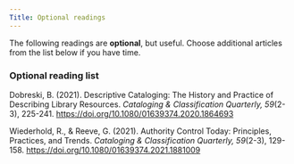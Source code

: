 ```yaml
---
Title: Optional readings
---
```

The following readings are **optional**, but useful. Choose additional articles from the list below if you have time.

### Optional reading list
Dobreski, B. (2021). Descriptive Cataloging: The History and Practice of Describing Library Resources. *Cataloging & Classification Quarterly, 59*(2-3), 225-241. <https://doi.org/10.1080/01639374.2020.1864693>

Wiederhold, R., & Reeve, G. (2021). Authority Control Today: Principles, Practices, and Trends. *Cataloging & Classification Quarterly, 59*(2-3), 129-158. <https://doi.org/10.1080/01639374.2021.1881009>
